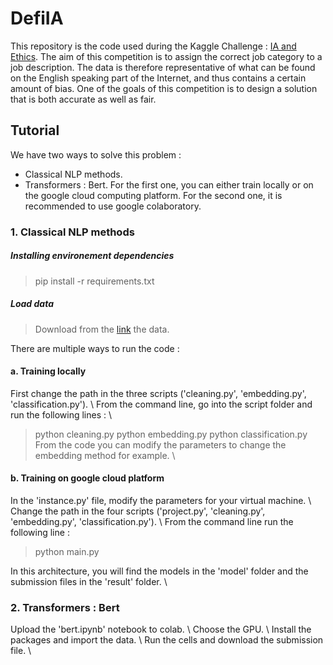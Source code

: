 # DefiIA

This repository is the code used during the Kaggle Challenge : [IA and Ethics](https://www.kaggle.com/c/defi-ia-insa-toulouse/overview). The aim of this competition is to assign the correct job category to a job description.
The data is therefore representative of what can be found on the English speaking part of the Internet, and thus contains a certain amount of bias. One of the goals of this competition is to design a solution that is both accurate as well as fair.

## Tutorial

We have two ways to solve this problem :
- Classical NLP methods.
- Transformers : Bert.
For the first one, you can either train locally or on the google cloud computing platform. For the second one, it is recommended to use google colaboratory. 

### 1. Classical NLP methods

##### Installing environement dependencies
> pip install -r requirements.txt

##### Load data
> Download from the [link](https://www.kaggle.com/c/defi-ia-insa-toulouse/data) the data.


There are multiple ways to run the code :

#### a. Training locally 
First change the path in the three scripts ('cleaning.py', 'embedding.py', 'classification.py'). \\
From the command line, go into the script folder and run the following lines : \\
> python cleaning.py
> python embedding.py
> python classification.py
From the code you can modify the parameters to change the embedding method for example. \\


#### b. Training on google cloud platform
In the 'instance.py' file, modify the parameters for your virtual machine. \\
Change the path in the four scripts ('project.py', 'cleaning.py', 'embedding.py', 'classification.py'). \\
From the command line run the following line :
> python main.py

In this architecture, you will find the models in the 'model' folder and the submission files in the 'result' folder. \\


### 2. Transformers : Bert
Upload the 'bert.ipynb' notebook to colab. \\ 
Choose the GPU. \\
Install the packages and import the data. \\ 
Run the cells and download the submission file. \\
